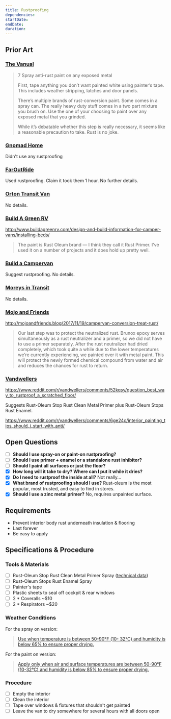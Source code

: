 ```yaml
---
title: Rustproofing
dependencies:
startDate:
endDate:
duration:
---
```


## Prior Art

### [The Vanual](http://thevanual.com)

> 7 Spray anti-rust paint on any exposed metal
>
> First, tape anything you don’t want painted white using painter’s tape. This includes weather stripping, latches and door panels.
>
> There’s multiple brands of rust-conversion paint. Some comes in a spray can. The really heavy duty stuff comes in a two part mixture you brush on. Use the one of your choosing to paint over any exposed metal that you grinded.
>
> While it’s debatable whether this step is really necessary, it seems like a reasonable precaution to take. Rust is no joke.

### [Gnomad Home](https://gnomadhome.com)

Didn't use any rustproofing

### [FarOutRide](http://faroutride.com)

Used rustproofing. Claim it took them 1 hour. No further details.

### [Orton Transit Van](http://www.ortontransit.info)

No details.

### [Build A Green RV](http://www.buildagreenrv.com)

http://www.buildagreenrv.com/design-and-build-information-for-camper-vans/installing-beds/

> The paint is Rust Oleum brand — I think they call it Rust Primer. I’ve used it on a number of projects and it does hold up pretty well.

### [Build a Campervan](https://buildacampervan.com)

Suggest rustproofing. No details.

### [Moreys in Transit](http://moreysintransit.com)

No details.

### [Mojo and Friends](http://mojoandfriends.blog/)

http://mojoandfriends.blog/2017/11/19/campervan-conversion-treat-rust/

> Our last step was to protect the neutralized rust. Brunox epoxy serves simultaneously as a rust neutralizer and a primer, so we did not have to use a primer separately. After the rust neutralizer had dried completely, which took quite a while due to the lower temperatures we’re currently experiencing, we painted over it with metal paint. This will protect the newly formed chemical compound from water and air and reduces the chances for rust to return.

### [Vandwellers](https://www.reddit.com/r/vandwellers)

https://www.reddit.com/r/vandwellers/comments/52kqsy/question_best_way_to_rustproof_a_scratched_floor/

Suggests Rust-Oleum Stop Rust Clean Metal Primer plus Rust-Oleum Stops Rust Enamel.

https://www.reddit.com/r/vandwellers/comments/6ge24c/interior_painting_tips_should_i_start_with_anti/

## Open Questions

 - [ ] **Should I use spray-on or paint-on rustproofing?**
 - [ ] **Should I use primer + enamel or a standalone rust inhibitor?**
 - [ ] **Should I paint all surfaces or just the floor?**
 - [x] **How long will it take to dry? Where can I put it while it dries?**
 - [x] **Do I need to rustproof the inside at all?** Not really...
 - [x] **What brand of rustproofing should I use?** Rust-oleum is the most popular, most trusted, and easy to find in stores.  
 - [x] **Should I use a zinc metal primer?** No, requires unpainted surface.

## Requirements

 - Prevent interior body rust underneath insulation & flooring
 - Last forever
 - Be easy to apply

## Specifications & Procedure

### Tools & Materials

 - [ ] Rust-Oleum Stop Rust Clean Metal Primer Spray ([technical data](https://www.rustoleum.com/~/media/DigitalEncyclopedia/Documents/RustoleumUSA/TDS/English/CBG/Stops%20Rust/SRT-10_Stops_Rust_Primer_Sprays_TDS.ashx))
 - [ ] Rust-Oleum Stops Rust Enamel Spray
 - [ ] Painter's tape
 - [ ] Plastic sheets to seal off cockpit & rear windows
 - [ ] 2 * Coveralls ~$10
 - [ ] 2 * Respirators ~$20

### Weather Conditions

For the spray on version:

> [Use when temperature is between 50-90°F (10-
32°C) and humidity is below 65% to ensure proper drying.](https://www.rustoleum.com/~/media/DigitalEncyclopedia/Documents/RustoleumUSA/TDS/English/CBG/Stops%20Rust/SRT-10_Stops_Rust_Primer_Sprays_TDS.ashx)

For the paint on version:

> [Apply only when air and surface temperatures are
between 50-90°F (10-32°C) and humidity is below 85% to
ensure proper drying.](https://www.rustoleum.com/~/media/DigitalEncyclopedia/Documents/RustoleumUSA/TDS/English/CBG/Stops%20Rust/SRT-11_Stops_Rust_Primer_Brush_TDS.ashx)

### Procedure

 - [ ] Empty the interior
 - [ ] Clean the interior
 - [ ] Tape over windows & fixtures that shouldn't get painted
 - [ ] Leave the van to dry somewhere for several hours with all doors open
